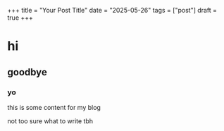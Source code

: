 +++
title = "Your Post Title"
date = "2025-05-26"
tags = ["post"]
draft = true
+++
# hi
## goodbye

### yo
this is some content for my blog

not too sure what to write tbh